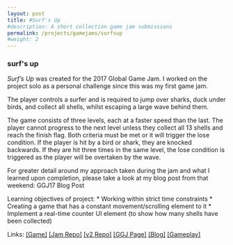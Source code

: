```yaml
---
layout: post
title: #Surf's Up
#description: A short collection game jam submissions
permalink: /projects/gamejams/surfsup
#weight: 2
---
```


### surf's up ###

*Surf’s Up* was created for the 2017 Global Game Jam. I worked on the project solo as a personal challenge since this was my first game jam.

The player controls a surfer and is required to jump over sharks, duck under birds, and collect all shells, whilst escaping a large wave behind them.

The game consists of three levels, each at a faster speed than the last. The player cannot progress to the next level unless they collect all 13 shells and reach the finish flag. Both criteria must be met or it will trigger the lose condition. If the player is hit by a bird or shark, they are knocked backwards. If they are hit three times in the same level, the lose condition is triggered as the player will be overtaken by the wave.

For greater detail around my approach taken during the jam and what I learned upon completion, please take a look at my blog post from that weekend: 
GGJ17 Blog Post

Learning objectives of project:
    * Working within strict time constraints
    * Creating a game that has a constant movement/scrolling element to it
    * Implement a real-time counter UI element (to show how many shells have been collected)

Links: 
[\[Game\]](https://beckmcgowan.itch.io/surfsup)
[\[Jam Repo\]](https://github.com/bmgamedev/SurfsUp)
[\[v2 Repo\]](https://github.com/bmgamedev/SurfsUp2.0)
[\[GGJ Page\]](https://globalgamejam.org/2017/games/surfs)
[\[Blog\]](https://beckmcgowanblog.wordpress.com/2017/01/22/achievement-unlocked-ggj-2017/)
[\[Gameplay\]](https://www.youtube.com/watch?v=mmVPk7zm8ss&feature=youtu.be)